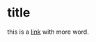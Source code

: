 # title 

this is a [link](https://sites.google.com/eng.ucsd.edu/cse-15l-spring-2022/schedule?authuser=0) with more word.